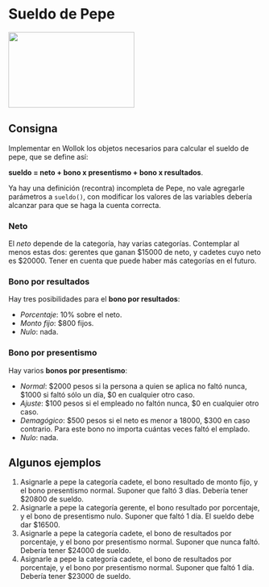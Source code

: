# Sueldo de Pepe

<img src="assets/money.jpg" height="150" width="250">

## Consigna

Implementar en Wollok los objetos necesarios para calcular el sueldo de pepe, que se define así:

**sueldo = neto + bono x presentismo + bono x resultados**.

Ya hay una definición (recontra) incompleta de Pepe, no vale agregarle parámetros a `sueldo()`, con modificar los valores de las variables debería alcanzar para que se haga la cuenta correcta.

### Neto

El _neto_ depende de la categoría, hay varias categorías.
Contemplar al menos estas dos: gerentes que ganan $15000 de neto, y cadetes cuyo neto es $20000.
Tener en cuenta que puede haber más categorías en el futuro.


### Bono por resultados

Hay tres posibilidades para el **bono por resultados**:  

* _Porcentaje_: 10% sobre el neto.  
* _Monto fijo_: $800 fijos.
* _Nulo_: nada.


### Bono por presentismo

Hay varios **bonos por presentismo**:

* _Normal_: $2000 pesos si la persona a quien se aplica no faltó nunca, $1000 si faltó sólo un día, $0 en cualquier otro caso.
* _Ajuste_: $100 pesos si el empleado no faltón nunca, $0 en cualquier otro caso.
* _Demagógico_: $500 pesos si el neto es menor a 18000, $300 en caso contrario. Para este bono no importa cuántas veces faltó el emplado.
* _Nulo_: nada.


## Algunos ejemplos

1. Asignarle a pepe la categoría cadete, el bono resultado de monto fijo, y el bono presentismo normal. Suponer que faltó 3 días. Debería tener $20800 de sueldo.
1. Asignarle a pepe la categoría gerente, el bono resultado por porcentaje, y el bono de presentismo nulo. Suponer que faltó 1 día. El sueldo debe dar $16500.
1. Asignarle a pepe la categoría cadete, el bono de resultados por porcentaje, y el bono por presentismo normal. Suponer que nunca faltó. Debería tener $24000 de sueldo.
1. Asignarle a pepe la categoría cadete, el bono de resultados por porcentaje, y el bono por presentismo normal. Suponer que faltó 1 día. Debería tener $23000 de sueldo.
